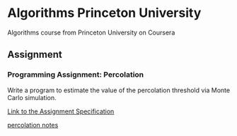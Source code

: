 # Algorithms Princeton University
Algorithms course from Princeton University on Coursera

## Assignment

### Programming Assignment: Percolation
Write a program to estimate the value of the percolation threshold via Monte Carlo simulation.

[Link to the Assignment Specification](https://coursera.cs.princeton.edu/algs4/assignments/percolation/specification.php)

[percolation notes](./images/percolation.jpg)

